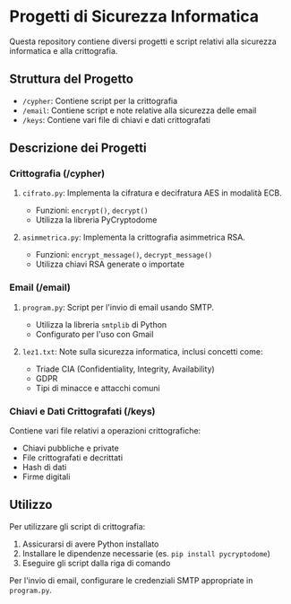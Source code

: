 # Progetti di Sicurezza Informatica

Questa repository contiene diversi progetti e script relativi alla sicurezza informatica e alla crittografia.

## Struttura del Progetto

- `/cypher`: Contiene script per la crittografia
- `/email`: Contiene script e note relative alla sicurezza delle email
- `/keys`: Contiene vari file di chiavi e dati crittografati

## Descrizione dei Progetti

### Crittografia (/cypher)

1. `cifrato.py`: Implementa la cifratura e decifratura AES in modalità ECB.
   - Funzioni: `encrypt()`, `decrypt()`
   - Utilizza la libreria PyCryptodome

2. `asimmetrica.py`: Implementa la crittografia asimmetrica RSA.
   - Funzioni: `encrypt_message()`, `decrypt_message()`
   - Utilizza chiavi RSA generate o importate

### Email (/email)

1. `program.py`: Script per l'invio di email usando SMTP.
   - Utilizza la libreria `smtplib` di Python
   - Configurato per l'uso con Gmail

2. `lez1.txt`: Note sulla sicurezza informatica, inclusi concetti come:
   - Triade CIA (Confidentiality, Integrity, Availability)
   - GDPR
   - Tipi di minacce e attacchi comuni

### Chiavi e Dati Crittografati (/keys)

Contiene vari file relativi a operazioni crittografiche:
- Chiavi pubbliche e private
- File crittografati e decrittati
- Hash di dati
- Firme digitali

## Utilizzo

Per utilizzare gli script di crittografia:

1. Assicurarsi di avere Python installato
2. Installare le dipendenze necessarie (es. `pip install pycryptodome`)
3. Eseguire gli script dalla riga di comando

Per l'invio di email, configurare le credenziali SMTP appropriate in `program.py`.

